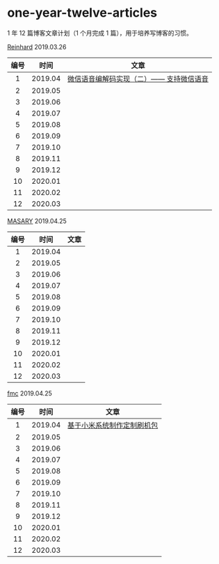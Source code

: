 # one-year-twelve-articles
1 年 12 篇博客文章计划（1 个月完成 1 篇），用于培养写博客的习惯。



[Reinhard](https://wufengxue.github.io/)	2019.03.26

| 编号 |  时间   |                             文章                             |
| :--: | :-----: | :----------------------------------------------------------: |
|  1   | 2019.04 | [微信语音编解码实现（二）—— 支持微信语音](https://wufengxue.github.io/2019/04/17/wechat-voice-codec-amr.html) |
|  2   | 2019.05 |                                                              |
|  3   | 2019.06 |                                                              |
|  4   | 2019.07 |                                                              |
|  5   | 2019.08 |                                                              |
|  6   | 2019.09 |                                                              |
|  7   | 2019.10 |                                                              |
|  8   | 2019.11 |                                                              |
|  9   | 2019.12 |                                                              |
|  10  | 2020.01 |                                                              |
|  11  | 2020.02 |                                                              |
|  12  | 2020.03 |                                                              |


[MASARY]()	2019.04.25

| 编号 |  时间   |                             文章                             |
| :--: | :-----: | :----------------------------------------------------------: |
|  1   | 2019.04 |                                                              |
|  2   | 2019.05 |                                                              |
|  3   | 2019.06 |                                                              |
|  4   | 2019.07 |                                                              |
|  5   | 2019.08 |                                                              |
|  6   | 2019.09 |                                                              |
|  7   | 2019.10 |                                                              |
|  8   | 2019.11 |                                                              |
|  9   | 2019.12 |                                                              |
|  10  | 2020.01 |                                                              |
|  11  | 2020.02 |                                                              |
|  12  | 2020.03 |                                                              |

[fmc]()	2019.04.25

| 编号 |  时间   |                             文章                             |
| :--: | :-----: | :----------------------------------------------------------: |
|  1   | 2019.04 | [基于小米系统制作定制刷机包](https://blog.csdn.net/fmc088/article/details/89514531)|
|  2   | 2019.05 |                                                              |
|  3   | 2019.06 |                                                              |
|  4   | 2019.07 |                                                              |
|  5   | 2019.08 |                                                              |
|  6   | 2019.09 |                                                              |
|  7   | 2019.10 |                                                              |
|  8   | 2019.11 |                                                              |
|  9   | 2019.12 |                                                              |
|  10  | 2020.01 |                                                              |
|  11  | 2020.02 |                                                              |
|  12  | 2020.03 |                                                              |
